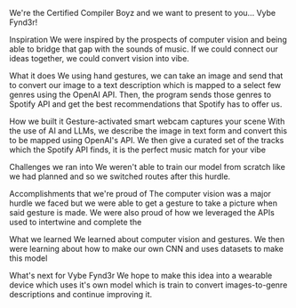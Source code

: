 We're the Certified Compiler Boyz and we want to present to you...
Vybe Fynd3r!

Inspiration
We were inspired by the prospects of computer vision and being able to bridge that gap with the sounds of music. If we could connect our ideas together, we could convert vision into vibe.

What it does
We using hand gestures, we can take an image and send that to convert our image to a text description which is mapped to a select few genres using the OpenAI API. Then, the program sends those genres to Spotify API and get the best recommendations that Spotify has to offer us.

How we built it
Gesture-activated smart webcam captures your scene With the use of AI and LLMs, we describe the image in text form and convert this to be mapped using OpenAI's API. We then give a curated set of the tracks which the Spotify API finds, it is the perfect music match for your vibe

Challenges we ran into
We weren't able to train our model from scratch like we had planned and so we switched routes after this hurdle.

Accomplishments that we're proud of
The computer vision was a major hurdle we faced but we were able to get a gesture to take a picture when said gesture is made. We were also proud of how we leveraged the APIs used to intertwine and complete the

What we learned
We learned about computer vision and gestures. We then were learning about how to make our own CNN and uses datasets to make this model

What's next for Vybe Fynd3r
We hope to make this idea into a wearable device which uses it's own model which is train to convert images-to-genre descriptions and continue improving it.

